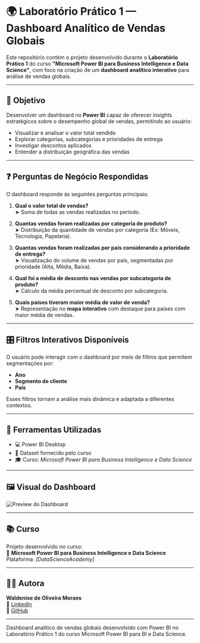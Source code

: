 # 🌍 Laboratório Prático 1 — Dashboard Analítico de Vendas Globais

Este repositório contém o projeto desenvolvido durante o **Laboratório Prático 1** do curso **"Microsoft Power BI para Business Intelligence e Data Science"**, com foco na criação de um **dashboard analítico interativo** para análise de vendas globais.

---

## 🎯 Objetivo

Desenvolver um dashboard no **Power BI** capaz de oferecer insights estratégicos sobre o desempenho global de vendas, permitindo ao usuário:

- Visualizar e analisar o valor total vendido
- Explorar categorias, subcategorias e prioridades de entrega
- Investigar descontos aplicados
- Entender a distribuição geográfica das vendas

---

## ❓ Perguntas de Negócio Respondidas

O dashboard responde às seguintes perguntas principais:

1. **Qual o valor total de vendas?**  
   ➤ Soma de todas as vendas realizadas no período.

2. **Quantas vendas foram realizadas por categoria de produto?**  
   ➤ Distribuição da quantidade de vendas por categoria (Ex: Móveis, Tecnologia, Papelaria).

3. **Quantas vendas foram realizadas por país considerando a prioridade de entrega?**  
   ➤ Visualização do volume de vendas por país, segmentadas por prioridade (Alta, Média, Baixa).

4. **Qual foi a média de desconto nas vendas por subcategoria de produto?**  
   ➤ Cálculo da média percentual de desconto por subcategoria.

5. **Quais países tiveram maior média de valor de venda?**  
   ➤ Representação no **mapa interativo** com destaque para países com maior média de vendas.

---

## 🎛️ Filtros Interativos Disponíveis

O usuário pode interagir com o dashboard por meio de filtros que permitem segmentações por:

- **Ano**
- **Segmento de cliente**
- **País**

Esses filtros tornam a análise mais dinâmica e adaptada a diferentes contextos.

---

## 🧰 Ferramentas Utilizadas

- 💻 Power BI Desktop
- 📁 Dataset fornecido pelo curso
- 🎓 Curso: *Microsoft Power BI para Business Intelligence e Data Science*

---

## 🖼️ Visual do Dashboard

![Preview do Dashboard](imagens/preview-dashboard.png)

---

## 📚 Curso

Projeto desenvolvido no curso:  
🔗 **Microsoft Power BI para Business Intelligence e Data Science**  
Plataforma: *[DataScienceAcademy]*

---

## 👩‍💻 Autora

**Waldenise de Oliveira Moraes**  
🔗 [LinkedIn](https://www.linkedin.com/in/waldenise-moraes/)  
🔗 [GitHub](https://github.com/WaldeniseMoraes)

---

Dashboard analítico de vendas globais desenvolvido com Power BI no Laboratório Prático 1 do curso Microsoft Power BI para BI e Data Science.
